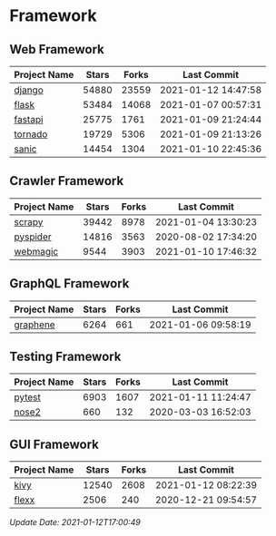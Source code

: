 # Framework

## Web Framework
| Project Name | Stars | Forks | Last Commit |
| ------------ | ----- | ----- | ----------- |
| [django](https://github.com/django/django) | 54880 | 23559 | 2021-01-12 14:47:58 |
| [flask](https://github.com/pallets/flask) | 53484 | 14068 | 2021-01-07 00:57:31 |
| [fastapi](https://github.com/tiangolo/fastapi) | 25775 | 1761 | 2021-01-09 21:24:44 |
| [tornado](https://github.com/tornadoweb/tornado) | 19729 | 5306 | 2021-01-09 21:13:26 |
| [sanic](https://github.com/sanic-org/sanic) | 14454 | 1304 | 2021-01-10 22:45:36 |

## Crawler Framework
| Project Name | Stars | Forks | Last Commit |
| ------------ | ----- | ----- | ----------- |
| [scrapy](https://github.com/scrapy/scrapy) | 39442 | 8978 | 2021-01-04 13:30:23 |
| [pyspider](https://github.com/binux/pyspider) | 14816 | 3563 | 2020-08-02 17:34:20 |
| [webmagic](https://github.com/code4craft/webmagic) | 9544 | 3903 | 2021-01-10 17:46:32 |

## GraphQL Framework
| Project Name | Stars | Forks | Last Commit |
| ------------ | ----- | ----- | ----------- |
| [graphene](https://github.com/graphql-python/graphene) | 6264 | 661 | 2021-01-06 09:58:19 |

## Testing Framework
| Project Name | Stars | Forks | Last Commit |
| ------------ | ----- | ----- | ----------- |
| [pytest](https://github.com/pytest-dev/pytest) | 6903 | 1607 | 2021-01-11 11:24:47 |
| [nose2](https://github.com/nose-devs/nose2) | 660 | 132 | 2020-03-03 16:52:03 |

## GUI Framework
| Project Name | Stars | Forks | Last Commit |
| ------------ | ----- | ----- | ----------- |
| [kivy](https://github.com/kivy/kivy) | 12540 | 2608 | 2021-01-12 08:22:39 |
| [flexx](https://github.com/flexxui/flexx) | 2506 | 240 | 2020-12-21 09:54:57 |

*Update Date: 2021-01-12T17:00:49*